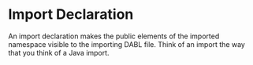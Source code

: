 # Import Declaration
An import declaration makes the public elements of the imported namespace visible
to the importing DABL file. Think of an import the way that you think of a
Java import.
